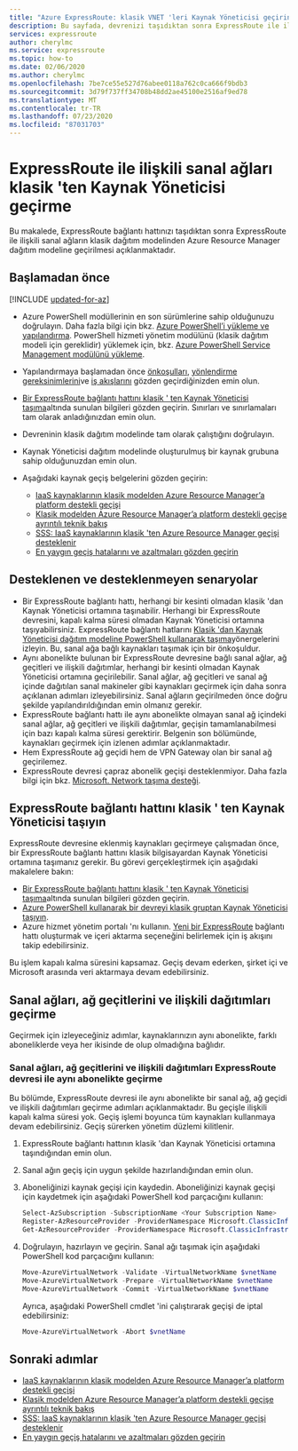 ```yaml
---
title: "Azure ExpressRoute: klasik VNET 'leri Kaynak Yöneticisi geçirin"
description: Bu sayfada, devrenizi taşıdıktan sonra ExpressRoute ile ilişkili sanal ağların Kaynak Yöneticisi nasıl geçirileceği açıklanır.
services: expressroute
author: cherylmc
ms.service: expressroute
ms.topic: how-to
ms.date: 02/06/2020
ms.author: cherylmc
ms.openlocfilehash: 7be7ce55e527d76abee0118a762c0ca666f9bdb3
ms.sourcegitcommit: 3d79f737ff34708b48dd2ae45100e2516af9ed78
ms.translationtype: MT
ms.contentlocale: tr-TR
ms.lasthandoff: 07/23/2020
ms.locfileid: "87031703"
---
```

# <a name="migrate-expressroute-associated-virtual-networks-from-classic-to-resource-manager"></a>ExpressRoute ile ilişkili sanal ağları klasik 'ten Kaynak Yöneticisi geçirme

Bu makalede, ExpressRoute bağlantı hattınızı taşıdıktan sonra ExpressRoute ile ilişkili sanal ağların klasik dağıtım modelinden Azure Resource Manager dağıtım modeline geçirilmesi açıklanmaktadır. 

## <a name="before-you-begin"></a>Başlamadan önce

[!INCLUDE [updated-for-az](../../includes/updated-for-az.md)]

* Azure PowerShell modüllerinin en son sürümlerine sahip olduğunuzu doğrulayın. Daha fazla bilgi için bkz. [Azure PowerShell’i yükleme ve yapılandırma](/powershell/azure/). PowerShell hizmeti yönetim modülünü (klasik dağıtım modeli için gereklidir) yüklemek için, bkz. [Azure PowerShell Service Management modülünü yükleme](/powershell/azure/servicemanagement/install-azure-ps).
* Yapılandırmaya başlamadan önce [önkoşulları](expressroute-prerequisites.md), [yönlendirme gereksinimlerini](expressroute-routing.md)ve [iş akışlarını](expressroute-workflows.md) gözden geçirdiğinizden emin olun.
* [Bir ExpressRoute bağlantı hattını klasik ' ten Kaynak Yöneticisi taşıma](expressroute-move.md)altında sunulan bilgileri gözden geçirin. Sınırları ve sınırlamaları tam olarak anladığınızdan emin olun.
* Devreninin klasik dağıtım modelinde tam olarak çalıştığını doğrulayın.
* Kaynak Yöneticisi dağıtım modelinde oluşturulmuş bir kaynak grubuna sahip olduğunuzdan emin olun.
* Aşağıdaki kaynak geçiş belgelerini gözden geçirin:

    * [IaaS kaynaklarının klasik modelden Azure Resource Manager’a platform destekli geçişi](../virtual-machines/windows/migration-classic-resource-manager-overview.md)
    * [Klasik modelden Azure Resource Manager’a platform destekli geçişe ayrıntılı teknik bakış](../virtual-machines/windows/migration-classic-resource-manager-deep-dive.md)
    * [SSS: IaaS kaynaklarının klasik 'ten Azure Resource Manager geçişi desteklenir](../virtual-machines/windows/migration-classic-resource-manager-faq.md)
    * [En yaygın geçiş hatalarını ve azaltmaları gözden geçirin](../virtual-machines/windows/migration-classic-resource-manager-errors.md?toc=%2fazure%2fvirtual-machines%2fwindows%2ftoc.json)

## <a name="supported-and-unsupported-scenarios"></a>Desteklenen ve desteklenmeyen senaryolar

* Bir ExpressRoute bağlantı hattı, herhangi bir kesinti olmadan klasik 'dan Kaynak Yöneticisi ortamına taşınabilir. Herhangi bir ExpressRoute devresini, kapalı kalma süresi olmadan Kaynak Yöneticisi ortamına taşıyabilirsiniz. ExpressRoute bağlantı hatlarını [Klasik 'dan Kaynak Yöneticisi dağıtım modeline PowerShell kullanarak taşıma](expressroute-howto-move-arm.md)yönergelerini izleyin. Bu, sanal ağa bağlı kaynakları taşımak için bir önkoşuldur.
* Aynı abonelikte bulunan bir ExpressRoute devresine bağlı sanal ağlar, ağ geçitleri ve ilişkili dağıtımlar, herhangi bir kesinti olmadan Kaynak Yöneticisi ortamına geçirilebilir. Sanal ağlar, ağ geçitleri ve sanal ağ içinde dağıtılan sanal makineler gibi kaynakları geçirmek için daha sonra açıklanan adımları izleyebilirsiniz. Sanal ağların geçirilmeden önce doğru şekilde yapılandırıldığından emin olmanız gerekir. 
* ExpressRoute bağlantı hattı ile aynı abonelikte olmayan sanal ağ içindeki sanal ağlar, ağ geçitleri ve ilişkili dağıtımlar, geçişin tamamlanabilmesi için bazı kapalı kalma süresi gerektirir. Belgenin son bölümünde, kaynakları geçirmek için izlenen adımlar açıklanmaktadır.
* Hem ExpressRoute ağ geçidi hem de VPN Gateway olan bir sanal ağ geçirilemez.
* ExpressRoute devresi çapraz abonelik geçişi desteklenmiyor. Daha fazla bilgi için bkz. [Microsoft. Network taşıma desteği](../azure-resource-manager/management/move-support-resources.md#microsoftnetwork).

## <a name="move-an-expressroute-circuit-from-classic-to-resource-manager"></a>ExpressRoute bağlantı hattını klasik ' ten Kaynak Yöneticisi taşıyın
ExpressRoute devresine eklenmiş kaynakları geçirmeye çalışmadan önce, bir ExpressRoute bağlantı hattını klasik bilgisayardan Kaynak Yöneticisi ortamına taşımanız gerekir. Bu görevi gerçekleştirmek için aşağıdaki makalelere bakın:

* [Bir ExpressRoute bağlantı hattını klasik ' ten Kaynak Yöneticisi taşıma](expressroute-move.md)altında sunulan bilgileri gözden geçirin.
* [Azure PowerShell kullanarak bir devreyi klasik gruptan Kaynak Yöneticisi taşıyın](expressroute-howto-move-arm.md).
* Azure hizmet yönetim portalı 'nı kullanın. [Yeni bir ExpressRoute](expressroute-howto-circuit-portal-resource-manager.md) bağlantı hattı oluşturmak ve içeri aktarma seçeneğini belirlemek için iş akışını takip edebilirsiniz. 

Bu işlem kapalı kalma süresini kapsamaz. Geçiş devam ederken, şirket içi ve Microsoft arasında veri aktarmaya devam edebilirsiniz.

## <a name="migrate-virtual-networks-gateways-and-associated-deployments"></a>Sanal ağları, ağ geçitlerini ve ilişkili dağıtımları geçirme

Geçirmek için izleyeceğiniz adımlar, kaynaklarınızın aynı abonelikte, farklı aboneliklerde veya her ikisinde de olup olmadığına bağlıdır.

### <a name="migrate-virtual-networks-gateways-and-associated-deployments-in-the-same-subscription-as-the-expressroute-circuit"></a>Sanal ağları, ağ geçitlerini ve ilişkili dağıtımları ExpressRoute devresi ile aynı abonelikte geçirme
Bu bölümde, ExpressRoute devresi ile aynı abonelikte bir sanal ağ, ağ geçidi ve ilişkili dağıtımları geçirme adımları açıklanmaktadır. Bu geçişle ilişkili kapalı kalma süresi yok. Geçiş işlemi boyunca tüm kaynakları kullanmaya devam edebilirsiniz. Geçiş sürerken yönetim düzlemi kilitlenir. 

1. ExpressRoute bağlantı hattının klasik 'dan Kaynak Yöneticisi ortamına taşındığından emin olun.
2. Sanal ağın geçiş için uygun şekilde hazırlandığından emin olun.
3. Aboneliğinizi kaynak geçişi için kaydedin. Aboneliğinizi kaynak geçişi için kaydetmek için aşağıdaki PowerShell kod parçacığını kullanın:

   ```powershell 
   Select-AzSubscription -SubscriptionName <Your Subscription Name>
   Register-AzResourceProvider -ProviderNamespace Microsoft.ClassicInfrastructureMigrate
   Get-AzResourceProvider -ProviderNamespace Microsoft.ClassicInfrastructureMigrate
   ```
4. Doğrulayın, hazırlayın ve geçirin. Sanal ağı taşımak için aşağıdaki PowerShell kod parçacığını kullanın:

   ```powershell
   Move-AzureVirtualNetwork -Validate -VirtualNetworkName $vnetName
   Move-AzureVirtualNetwork -Prepare -VirtualNetworkName $vnetName
   Move-AzureVirtualNetwork -Commit -VirtualNetworkName $vnetName
   ```

   Ayrıca, aşağıdaki PowerShell cmdlet 'ini çalıştırarak geçişi de iptal edebilirsiniz:

   ```powershell
   Move-AzureVirtualNetwork -Abort $vnetName
   ```

## <a name="next-steps"></a>Sonraki adımlar
* [IaaS kaynaklarının klasik modelden Azure Resource Manager’a platform destekli geçişi](../virtual-machines/windows/migration-classic-resource-manager-overview.md)
* [Klasik modelden Azure Resource Manager’a platform destekli geçişe ayrıntılı teknik bakış](../virtual-machines/windows/migration-classic-resource-manager-deep-dive.md)
* [SSS: IaaS kaynaklarının klasik 'ten Azure Resource Manager geçişi desteklenir](../virtual-machines/windows/migration-classic-resource-manager-faq.md)
* [En yaygın geçiş hatalarını ve azaltmaları gözden geçirin](../virtual-machines/windows/migration-classic-resource-manager-errors.md?toc=%2fazure%2fvirtual-machines%2fwindows%2ftoc.json)
